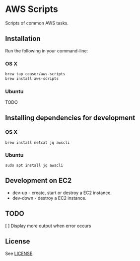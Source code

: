 AWS Scripts
===========

Scripts of common AWS tasks.

## Installation

Run the following in your command-line:

### OS X
```sh
brew tap ceaser/aws-scripts
brew install aws-scripts
```

### Ubuntu
TODO

## Installing dependencies for development

### OS X
```
brew install netcat jq awscli
```

### Ubuntu
```
sudo apt install jq awscli
```

## Development on EC2

* dev-up - create, start or destroy a EC2 instance.
* dev-down - destroy a EC2 instance.

## TODO
[ ] Display more output when error occurs

## License

See [LICENSE](LICENSE).
